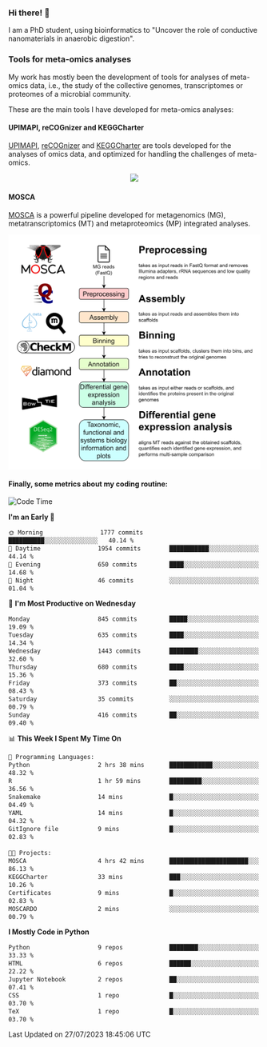 ### Hi there! 👋

I am a PhD student, using bioinformatics to "Uncover the role of conductive nanomaterials in anaerobic digestion".

### Tools for meta-omics analyses

My work has mostly been the development of tools for analyses of meta-omics data, i.e., the study of the collective genomes, transcriptomes or proteomes of a microbial community.

These are the main tools I have developed for meta-omics analyses:

#### UPIMAPI, reCOGnizer and KEGGCharter

[UPIMAPI](https://github.com/iquasere/UPIMAPI), [reCOGnizer](https://github.com/iquasere/reCOGnizer) and [KEGGCharter](https://github.com/iquasere/KEGGCharter) are tools developed for the analyses of omics data, and optimized for handling the challenges of meta-omics.

<p align="center">
    <img src="assets/annotation_paper.png">
</p>

#### MOSCA

[MOSCA](https://github.com/iquasere/MOSCA) is a powerful pipeline developed for metagenomics (MG), metatranscriptomics (MT) and metaproteomics (MP) integrated analyses.

<p align="center">
    <img src="assets/mosca_workflow.png" align="center" width="700">
</p>


#### Finally, some metrics about my coding routine:

<!--START_SECTION:waka-->
![Code Time](http://img.shields.io/badge/Code%20Time-631%20hrs%204%20mins-blue)

**I'm an Early 🐤** 

```text
🌞 Morning                1777 commits        ██████████░░░░░░░░░░░░░░░   40.14 % 
🌆 Daytime                1954 commits        ███████████░░░░░░░░░░░░░░   44.14 % 
🌃 Evening                650 commits         ████░░░░░░░░░░░░░░░░░░░░░   14.68 % 
🌙 Night                  46 commits          ░░░░░░░░░░░░░░░░░░░░░░░░░   01.04 % 
```
📅 **I'm Most Productive on Wednesday** 

```text
Monday                   845 commits         █████░░░░░░░░░░░░░░░░░░░░   19.09 % 
Tuesday                  635 commits         ████░░░░░░░░░░░░░░░░░░░░░   14.34 % 
Wednesday                1443 commits        ████████░░░░░░░░░░░░░░░░░   32.60 % 
Thursday                 680 commits         ████░░░░░░░░░░░░░░░░░░░░░   15.36 % 
Friday                   373 commits         ██░░░░░░░░░░░░░░░░░░░░░░░   08.43 % 
Saturday                 35 commits          ░░░░░░░░░░░░░░░░░░░░░░░░░   00.79 % 
Sunday                   416 commits         ██░░░░░░░░░░░░░░░░░░░░░░░   09.40 % 
```


📊 **This Week I Spent My Time On** 

```text
💬 Programming Languages: 
Python                   2 hrs 38 mins       ████████████░░░░░░░░░░░░░   48.32 % 
R                        1 hr 59 mins        █████████░░░░░░░░░░░░░░░░   36.56 % 
Snakemake                14 mins             █░░░░░░░░░░░░░░░░░░░░░░░░   04.49 % 
YAML                     14 mins             █░░░░░░░░░░░░░░░░░░░░░░░░   04.32 % 
GitIgnore file           9 mins              █░░░░░░░░░░░░░░░░░░░░░░░░   02.83 % 

🐱‍💻 Projects: 
MOSCA                    4 hrs 42 mins       ██████████████████████░░░   86.13 % 
KEGGCharter              33 mins             ███░░░░░░░░░░░░░░░░░░░░░░   10.26 % 
Certificates             9 mins              █░░░░░░░░░░░░░░░░░░░░░░░░   02.83 % 
MOSCARDO                 2 mins              ░░░░░░░░░░░░░░░░░░░░░░░░░   00.79 % 
```

**I Mostly Code in Python** 

```text
Python                   9 repos             ████████░░░░░░░░░░░░░░░░░   33.33 % 
HTML                     6 repos             ██████░░░░░░░░░░░░░░░░░░░   22.22 % 
Jupyter Notebook         2 repos             ██░░░░░░░░░░░░░░░░░░░░░░░   07.41 % 
CSS                      1 repo              █░░░░░░░░░░░░░░░░░░░░░░░░   03.70 % 
TeX                      1 repo              █░░░░░░░░░░░░░░░░░░░░░░░░   03.70 % 
```




 Last Updated on 27/07/2023 18:45:06 UTC
<!--END_SECTION:waka-->
